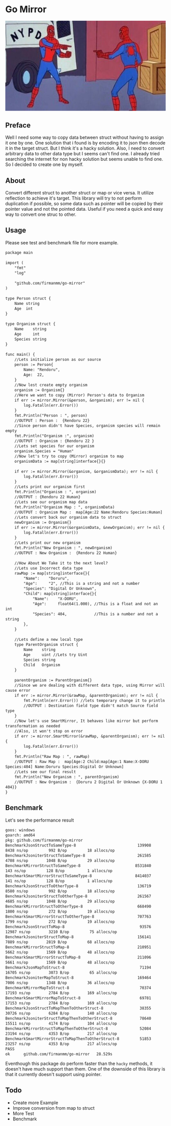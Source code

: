 # Go Mirror
![Golang Mirror](image/SpidermanPoint.jpg)

## Preface
Well I need some way to copy data between struct without having to assign it one by one. One solution that i found is by encoding it to json then decode it in the target struct. But I think it's a hacky solution. Also, I need to convert arbitrary data to other data type but I seems can't find one. I already tried searching the internet for non hacky solution but seems unable to find one. So I decided to create one by myself. 

## About
Convert different struct to another struct or map or vice versa. It utilize reflection to achieve it's target. This library will try to not perform duplication if possible, so some data such as pointer will be copied by their pointer value and not the pointed data.
Useful if you need a quick and easy way to convert one struc to other.

## Usage
Please see test and benchmark file for more example.
```golang
package main

import (
	"fmt"
	"log"

	"github.com/firmanmm/go-mirror"
)

type Person struct {
	Name string
	Age  int
}

type Organism struct {
	Name    string
	Age     int
	Species string
}

func main() {
	//Lets initialize person as our source
	person := Person{
		Name: "Rendoru",
		Age:  22,
	}
	//Now lest create empty organism
	organism := Organism{}
	//Here we want to copy (Mirror) Person's data to Organism
	if err := mirror.Mirror(&person, &organism); err != nil {
		log.Fatalln(err.Error())
	}
	fmt.Println("Person : ", person)
	//OUTPUT : Person :  {Rendoru 22}
	//Since person didn't have Species, organism species will remain empty
	fmt.Println("Organism :", organism)
	//OUTPUT : Organism : {Rendoru 22 }
	//Lets set species for our organism
	organism.Species = "Human"
	//Now let's try to copy (Mirror) organism to map
	organismData := map[string]interface{}{}

	if err := mirror.Mirror(&organism, &organismData); err != nil {
		log.Fatalln(err.Error())
	}
	//Lets print our organism first
	fmt.Println("Organism : ", organism)
	//OUTPUT : {Rendoru 22 Human}
	//Lets see our organism map data
	fmt.Println("Organism Map : ", organismData)
	//OUTPUT : Organism Map :  map[Age:22 Name:Rendoru Species:Human]
	//Lets convert back our organism data to struct
	newOrganism := Organism{}
	if err := mirror.Mirror(&organismData, &newOrganism); err != nil {
		log.Fatalln(err.Error())
	}
	//Lets print our new organism
	fmt.Println("New Organism : ", newOrganism)
	//OUTPUT : New Organism :  {Rendoru 22 Human}

	//How About We Take it to the next level?
	//Lets use Incorrect data type
	rawMap := map[string]interface{}{
		"Name":    "Doruru",
		"Age":     "2", //This is a string and not a number
		"Species": "Digital Or Unknown",
		"Child": map[string]interface{}{
			"Name":    "X-DORU",
			"Age":     float64(1.000), //This is a float and not an int
			"Species": 404,            //This is a number and not a string
		},
	}

	//Lets define a new local type
	type ParentOrganism struct {
		Name    string
		Age     uint //Lets try Uint
		Species string
		Child   Organism
	}

	parentOrganism := ParentOrganism{}
	//Since we are dealing with different data type, using Mirror will cause error
	if err := mirror.Mirror(&rawMap, &parentOrganism); err != nil {
		fmt.Println(err.Error()) //lets temporary change it to println
		//OUTPUT : Destination field type didn't match Source field type
	}
	//Now let's use SmartMirror, It behaves like mirror but perform transformation as needed
	//Also, it won't stop on error
	if err := mirror.SmartMirror(&rawMap, &parentOrganism); err != nil {
		log.Fatalln(err.Error())
	}
	fmt.Println("Raw Map : ", rawMap)
	//OUTPUT : Raw Map :  map[Age:2 Child:map[Age:1 Name:X-DORU Species:404] Name:Doruru Species:Digital Or Unknown]
	//Lets see our final result
	fmt.Println("New Organism : ", parentOrganism)
	//OUTPUT : New Organism :  {Doruru 2 Digital Or Unknown {X-DORU 1 404}}
}
```

## Benchmark
Let's see the performance result
```
goos: windows
goarch: amd64
pkg: github.com/firmanmm/go-mirror
BenchmarkJsonStructToSameType-8                      	  139908	      8438 ns/op	     992 B/op	      18 allocs/op
BenchmarkJsoniterStructToSameType-8                  	  261585	      4708 ns/op	    1048 B/op	      29 allocs/op
BenchmarkMirrorStructToSameType-8                    	 8531840	       143 ns/op	     128 B/op	       1 allocs/op
BenchmarkSmartMirrorStructToSameType-8               	 8414037	       141 ns/op	     128 B/op	       1 allocs/op
BenchmarkJsonStructToOtherType-8                     	  136719	      8580 ns/op	     992 B/op	      18 allocs/op
BenchmarkJsoniterStructToOtherType-8                 	  261567	      4685 ns/op	    1048 B/op	      29 allocs/op
BenchmarkMirrorStructToOtherType-8                   	  668490	      1800 ns/op	     272 B/op	      19 allocs/op
BenchmarkSmartMirrorStructToOtherType-8              	  707763	      1799 ns/op	     272 B/op	      19 allocs/op
BenchmarkJsonStructToMap-8                           	   93576	     12987 ns/op	    3210 B/op	      75 allocs/op
BenchmarkJsoniterStructToMap-8                       	  156141	      7889 ns/op	    2819 B/op	      68 allocs/op
BenchmarkMirrorStructToMap-8                         	  210951	      5662 ns/op	    1569 B/op	      48 allocs/op
BenchmarkSmartMirrorStructToMap-8                    	  211096	      5661 ns/op	    1569 B/op	      48 allocs/op
BenchmarkJsonMapToStruct-8                           	   71194	     16705 ns/op	    3073 B/op	      65 allocs/op
BenchmarkJsoniterMapToStruct-8                       	  169464	      7006 ns/op	    1348 B/op	      36 allocs/op
BenchmarkMirrorMapToStruct-8                         	   70374	     17193 ns/op	    2784 B/op	     169 allocs/op
BenchmarkSmartMirrorMapToStruct-8                    	   69781	     17153 ns/op	    2784 B/op	     169 allocs/op
BenchmarkJsonStructToMapThenToOtherStruct-8          	   38355	     30726 ns/op	    6284 B/op	     140 allocs/op
BenchmarkJsoniterStructToMapThenToOtherStruct-8      	   78640	     15511 ns/op	    4174 B/op	     104 allocs/op
BenchmarkMirrorStructToMapThenToOtherStruct-8        	   52084	     23194 ns/op	    4353 B/op	     217 allocs/op
BenchmarkSmartMirrorStructToMapThenToOtherStruct-8   	   51853	     23257 ns/op	    4353 B/op	     217 allocs/op
PASS
ok  	github.com/firmanmm/go-mirror	28.529s
```
Eventhough this package do perform faster than the `hacky` methods, it doesn't have much support than them. One of the downside of this library is that it currently doesn't support using pointer.
## Todo
- Create more Example
- Improve conversion from map to struct
- More Test
- Benchmark